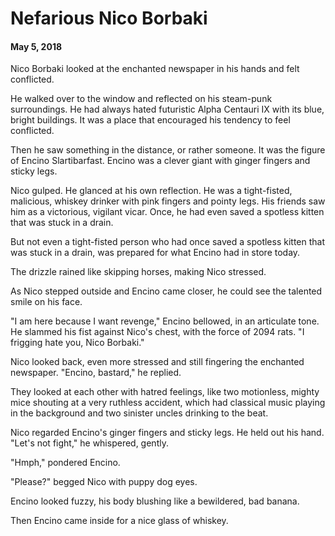 # Nefarious Nico Borbaki
#### May 5, 2018

Nico Borbaki looked at the enchanted newspaper in his hands and felt conflicted.

He walked over to the window and reflected on his steam-punk surroundings. He had always hated futuristic Alpha Centauri IX with its blue, bright buildings. It was a place that encouraged his tendency to feel conflicted.

Then he saw something in the distance, or rather someone. It was the figure of Encino Slartibarfast. Encino was a clever giant with ginger fingers and sticky legs.

Nico gulped. He glanced at his own reflection. He was a tight-fisted, malicious, whiskey drinker with pink fingers and pointy legs. His friends saw him as a victorious, vigilant vicar. Once, he had even saved a spotless kitten that was stuck in a drain.

But not even a tight-fisted person who had once saved a spotless kitten that was stuck in a drain, was prepared for what Encino had in store today.

The drizzle rained like skipping horses, making Nico stressed.

As Nico stepped outside and Encino came closer, he could see the talented smile on his face.

"I am here because I want revenge," Encino bellowed, in an articulate tone. He slammed his fist against Nico's chest, with the force of 2094 rats. "I frigging hate you, Nico Borbaki."

Nico looked back, even more stressed and still fingering the enchanted newspaper. "Encino, bastard," he replied.

They looked at each other with hatred feelings, like two motionless, mighty mice shouting at a very ruthless accident, which had classical music playing in the background and two sinister uncles drinking to the beat.

Nico regarded Encino's ginger fingers and sticky legs. He held out his hand. "Let's not fight," he whispered, gently.

"Hmph," pondered Encino.

"Please?" begged Nico with puppy dog eyes.

Encino looked fuzzy, his body blushing like a bewildered, bad banana.

Then Encino came inside for a nice glass of whiskey.
